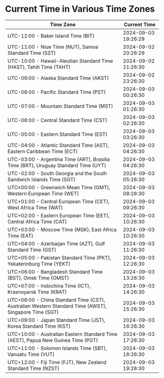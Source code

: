 # Current Time in Various Time Zones

| Time Zone | Current Time |
|-----------|--------------|
| UTC-12:00 - Baker Island Time (BIT) | 2024-09-03 19:26:29 |
| UTC-11:00 - Niue Time (NUT), Samoa Standard Time (SST) | 2024-09-02 20:26:29 |
| UTC-10:00 - Hawaii-Aleutian Standard Time (HAST), Tahiti Time (TAHT) | 2024-09-02 21:26:30 |
| UTC-09:00 - Alaska Standard Time (AKST) | 2024-09-02 23:26:30 |
| UTC-08:00 - Pacific Standard Time (PST) | 2024-09-03 00:26:30 |
| UTC-07:00 - Mountain Standard Time (MST) | 2024-09-03 01:26:30 |
| UTC-06:00 - Central Standard Time (CST) | 2024-09-03 02:26:30 |
| UTC-05:00 - Eastern Standard Time (EST) | 2024-09-03 03:26:30 |
| UTC-04:00 - Atlantic Standard Time (AST), Eastern Caribbean Time (ECT) | 2024-09-03 04:26:30 |
| UTC-03:00 - Argentina Time (ART), Brasília Time (BRT), Uruguay Standard Time (UYT) | 2024-09-03 04:26:30 |
| UTC-02:00 - South Georgia and the South Sandwich Islands Time (SGT) | 2024-09-03 05:26:30 |
| UTC±00:00 - Greenwich Mean Time (GMT), Western European Time (WET) | 2024-09-03 08:26:30 |
| UTC+01:00 - Central European Time (CET), West Africa Time (WAT) | 2024-09-03 09:26:30 |
| UTC+02:00 - Eastern European Time (EET), Central Africa Time (CAT) | 2024-09-03 10:26:30 |
| UTC+03:00 - Moscow Time (MSK), East Africa Time (EAT) | 2024-09-03 10:26:30 |
| UTC+04:00 - Azerbaijan Time (AZT), Gulf Standard Time (GST) | 2024-09-03 11:26:30 |
| UTC+05:00 - Pakistan Standard Time (PKT), Yekaterinburg Time (YEKT) | 2024-09-03 12:26:30 |
| UTC+06:00 - Bangladesh Standard Time (BST), Omsk Time (OMST) | 2024-09-03 13:26:30 |
| UTC+07:00 - Indochina Time (ICT), Krasnoyarsk Time (KRAT) | 2024-09-03 14:26:30 |
| UTC+08:00 - China Standard Time (CST), Australian Western Standard Time (AWST), Singapore Time (SGT) | 2024-09-03 15:26:30 |
| UTC+09:00 - Japan Standard Time (JST), Korea Standard Time (KST) | 2024-09-03 16:26:30 |
| UTC+10:00 - Australian Eastern Standard Time (AEST), Papua New Guinea Time (PGT) | 2024-09-03 17:26:30 |
| UTC+11:00 - Solomon Islands Time (SBT), Vanuatu Time (VUT) | 2024-09-03 18:26:30 |
| UTC+12:00 - Fiji Time (FJT), New Zealand Standard Time (NZST) | 2024-09-03 19:26:30 |
